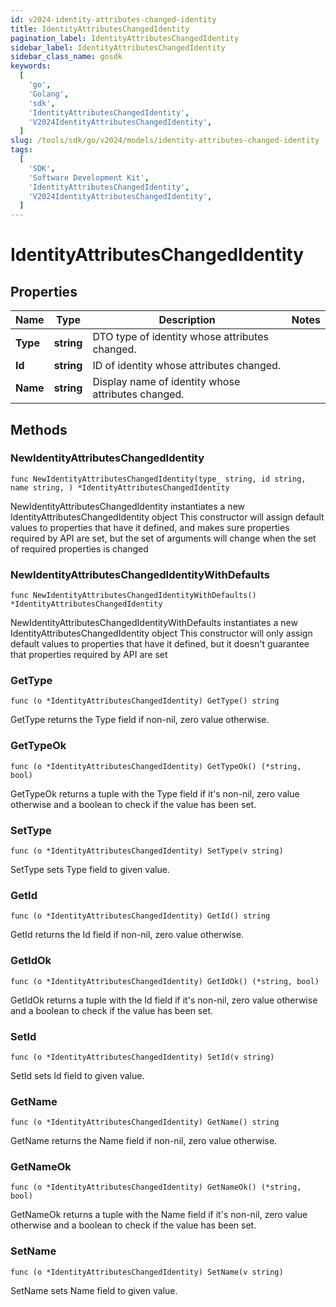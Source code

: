 ```yaml
---
id: v2024-identity-attributes-changed-identity
title: IdentityAttributesChangedIdentity
pagination_label: IdentityAttributesChangedIdentity
sidebar_label: IdentityAttributesChangedIdentity
sidebar_class_name: gosdk
keywords:
  [
    'go',
    'Golang',
    'sdk',
    'IdentityAttributesChangedIdentity',
    'V2024IdentityAttributesChangedIdentity',
  ]
slug: /tools/sdk/go/v2024/models/identity-attributes-changed-identity
tags:
  [
    'SDK',
    'Software Development Kit',
    'IdentityAttributesChangedIdentity',
    'V2024IdentityAttributesChangedIdentity',
  ]
---
```


# IdentityAttributesChangedIdentity

## Properties

| Name | Type | Description | Notes |
| --- | --- | --- | --- |
| **Type** | **string** | DTO type of identity whose attributes changed. |
| **Id** | **string** | ID of identity whose attributes changed. |
| **Name** | **string** | Display name of identity whose attributes changed. |

## Methods

### NewIdentityAttributesChangedIdentity

`func NewIdentityAttributesChangedIdentity(type_ string, id string, name string, ) *IdentityAttributesChangedIdentity`

NewIdentityAttributesChangedIdentity instantiates a new IdentityAttributesChangedIdentity object This constructor will assign default values to properties that have it defined, and makes sure properties required by API are set, but the set of arguments will change when the set of required properties is changed

### NewIdentityAttributesChangedIdentityWithDefaults

`func NewIdentityAttributesChangedIdentityWithDefaults() *IdentityAttributesChangedIdentity`

NewIdentityAttributesChangedIdentityWithDefaults instantiates a new IdentityAttributesChangedIdentity object This constructor will only assign default values to properties that have it defined, but it doesn't guarantee that properties required by API are set

### GetType

`func (o *IdentityAttributesChangedIdentity) GetType() string`

GetType returns the Type field if non-nil, zero value otherwise.

### GetTypeOk

`func (o *IdentityAttributesChangedIdentity) GetTypeOk() (*string, bool)`

GetTypeOk returns a tuple with the Type field if it's non-nil, zero value otherwise and a boolean to check if the value has been set.

### SetType

`func (o *IdentityAttributesChangedIdentity) SetType(v string)`

SetType sets Type field to given value.

### GetId

`func (o *IdentityAttributesChangedIdentity) GetId() string`

GetId returns the Id field if non-nil, zero value otherwise.

### GetIdOk

`func (o *IdentityAttributesChangedIdentity) GetIdOk() (*string, bool)`

GetIdOk returns a tuple with the Id field if it's non-nil, zero value otherwise and a boolean to check if the value has been set.

### SetId

`func (o *IdentityAttributesChangedIdentity) SetId(v string)`

SetId sets Id field to given value.

### GetName

`func (o *IdentityAttributesChangedIdentity) GetName() string`

GetName returns the Name field if non-nil, zero value otherwise.

### GetNameOk

`func (o *IdentityAttributesChangedIdentity) GetNameOk() (*string, bool)`

GetNameOk returns a tuple with the Name field if it's non-nil, zero value otherwise and a boolean to check if the value has been set.

### SetName

`func (o *IdentityAttributesChangedIdentity) SetName(v string)`

SetName sets Name field to given value.

